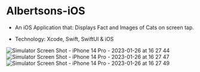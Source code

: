 # Albertsons-iOS

* An iOS Application that: Displays Fact and Images of Cats on screen tap. 

* Technology: Xcode, Swift, SwiftUI & iOS

![Simulator Screen Shot - iPhone 14 Pro - 2023-01-26 at 16 27 44](https://user-images.githubusercontent.com/17943494/214965035-b7e8bf5f-e5a9-4eaa-bcc8-1cbcd4c9c584.png)
![Simulator Screen Shot - iPhone 14 Pro - 2023-01-26 at 16 27 47](https://user-images.githubusercontent.com/17943494/214965041-76ec8f76-4cd5-413f-8abe-29e30aa79622.png)
![Simulator Screen Shot - iPhone 14 Pro - 2023-01-26 at 16 27 49](https://user-images.githubusercontent.com/17943494/214965046-b1c90d17-a861-492b-b691-4a11109e7d75.png)
